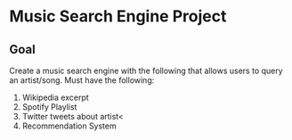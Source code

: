 # Music Search Engine Project

## Goal
Create a music search engine with the following that allows users to query an artist/song. Must have the following:

1) Wikipedia excerpt
2) Spotify Playlist
3) Twitter tweets about artist<
4) Recommendation System

